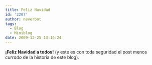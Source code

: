 ```yaml
---
title: Feliz Navidad
id: '2207'
author: neverbot
tags:
  - Blog
  - Miniblog
date: 2009-12-25 13:16:24
---
```


**¡Feliz Navidad a todos!** (y este es con toda seguridad el post menos _currado_ de la historia de este blog).